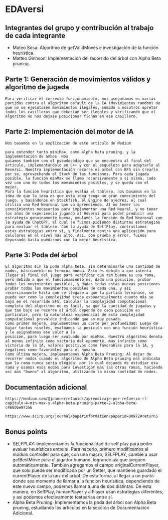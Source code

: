 # EDAversi

## Integrantes del grupo y contribución al trabajo de cada integrante

- Mateo Sosa: Algoritmo de getValidMoves e investigación de la función heurística.
- Matteo Ginhson: Implementación del recorrido del árbol con Alpha Beta pruning.

## Parte 1: Generación de movimientos válidos y algoritmo de jugada

    Para verificar el correcto funcionamiento, nos aseguramos en varias partidas contra el algoritmo default de la IA (Movimientos random) de que no se ejecutasen movimientos ilegales, sumado a nosotros apretar todos los casilleros que deberían ser ilegales y verificando que el algoritmo no nos dejase posicionar fichas en ese casillero.

## Parte 2: Implementación del motor de IA

    Nos basamos en la explicación de este artículo de Medium

    para entender tanto miniMax, como alpha beta pruning, y la implementación de ambos. Nos
    guiamos también con el pseudocódigo que se encuentra al final del artículo, implementándolo en C++ y con el esqueleto para adaptarlo al Reversi. Nuestra implementación recorre el árbol con BFS sin crearlo per se, aprovechando el Stack de las funciones. Para cada jugada posible, la función minMax se llama recursivamente a si misma, cada vez con uno de todos los movimientos posibles, y se queda con el mejor.
    Para la función heurística que evalúa el tablero, nos basamos en la idea de que la idea es que esta idea tenga un gran conocimiento del juego, y basándonos en Stockfish, el Engine de ajedrez, el cual
    utiliza una Red Neuronal que va aprendiendo. Al no tener los conocimientos necesarios para implementar una Red Neural, y no tener los años de experiencia jugando al Reversi para poder producir una 
    estrategia genuinamente buena, emulamos la función de Red Neuronal con la ayuda de ChatGPT, al cual le fuimos pidiendo distintas estrategias para evaluar el tablero. Con la ayuda de SelfPlay, contrastamos
    estas estrategias entre sí, y finalmente contra una aplicación para celulares en el nivel más alto. Así, con prueba y error, fuimos depurando hasta quedarnos con la mejor heurística.

## Parte 3: Poda del árbol

    El algoritmo sin la poda alpha beta, sin determinarle una cantidad de nodos, básicamente no termina nunca. Esto es debido a que intenta llegar al final del juego para verificar que tan buena es una rama, pero debido a que el funcionamiento es, dada una posición, probar todos los movimientos posibles, y dadas todas estas nuevas posiciones probar todos los movimientos posibles de cada una, y así recursivamente hasta que se llegase a que la partida terminase, se puede ver como la complejidad crece exponencialmente cuanto más se baja en el recorrido BFS. Calcular la complejidad computacional completa del algoritmo no es fácil, ya que la cantidad de jugadas y que tan bajo se recorre el árbol depende de cada posición en particular, pero la naturaleza exponencial de esta complejidad computacional prevalece indicando que es muy pesada.
    Como primer mejora, implementamos un corte por profundidad: Luego de bajar tantos niveles, evalúamos la posición con una función heurística y le asignabamos ese valor a la
    posición, para luego ser evaluado por minMax. Nuestro algoritmo denota al menos infinito como victoria del oponente, más infinito como victoria de la IA, valores positivos como favorables para la IA, y negativos como favorables para el humano.
    Como última mejora, implementamos Alpha Beta Pruning: Al dejar de recorrer nodos cuando el algoritmo de Alpha Beta pruning nos indicaba que la rama nunca sería elegida, por lo cual dejamos de estudiar esa rama y usamos esos nodos para investigar más las otras ramas, haciendo así mas "bueno" al algoritmo, utilizando la misma cantidad de nodos.

## Documentación adicional

    https://medium.com/@joancerretanids/aprendizaje-por-refuerzo-rl-capítulo-4-min-max-y-alpha-beta-pruning-parte-2-alpha-beta-c460d6e973a6

    https://www.scirp.org/journal/paperinformation?paperid=90972#return5

## Bonus points

- SELFPLAY:
  Implementamos la funcionalidad de self play para poder evaluar heurísticas entre sí.
  Para hacerlo, primero modificamos el módulo controller para que, con una macro, SELFPLAY, cambie a usar getBestMove para el jugador humano, logrando así que jueguen automáticamente. También agregamos el campo originalCurrentPlayer, que solo puede ser modificado por un Setter, que mantiene guardado el currentPlayer de la raíz del árbol. De esta forma, al llegar a un punto donde sea momento de llamar a la función heurísitica, dependiendo de este nuevo campo, podemos llamar a una de dos distintas. De esta manera, en SelfPlay, humanPlayer y aiPlayer usan estrategias diferentes, y así podemos efectivamente testearlas entre sí.
- Alpha Beta Pruning: Implementamos la poda del árbol con Alpha Beta pruning, estudiando los
  artículos en la sección de Documentación Adicional.
